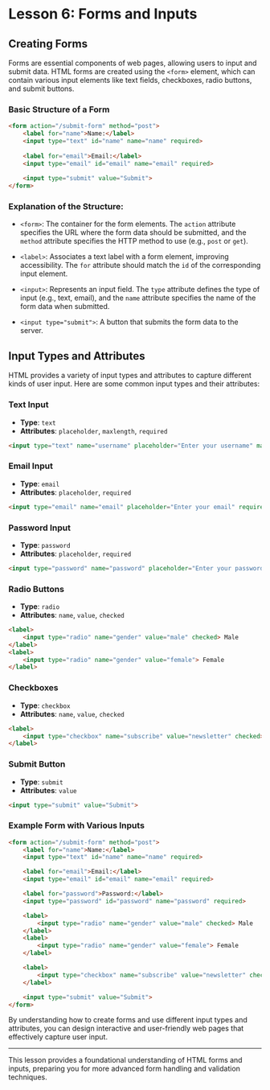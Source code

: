 # Lesson 6: Forms and Inputs

## Creating Forms

Forms are essential components of web pages, allowing users to input and submit data. HTML forms are created using the `<form>` element, which can contain various input elements like text fields, checkboxes, radio buttons, and submit buttons.

### Basic Structure of a Form

```html
<form action="/submit-form" method="post">
    <label for="name">Name:</label>
    <input type="text" id="name" name="name" required>
    
    <label for="email">Email:</label>
    <input type="email" id="email" name="email" required>
    
    <input type="submit" value="Submit">
</form>
```

### Explanation of the Structure:

- `<form>`: The container for the form elements. The `action` attribute specifies the URL where the form data should be submitted, and the `method` attribute specifies the HTTP method to use (e.g., `post` or `get`).

- `<label>`: Associates a text label with a form element, improving accessibility. The `for` attribute should match the `id` of the corresponding input element.

- `<input>`: Represents an input field. The `type` attribute defines the type of input (e.g., text, email), and the `name` attribute specifies the name of the form data when submitted.

- `<input type="submit">`: A button that submits the form data to the server.

## Input Types and Attributes

HTML provides a variety of input types and attributes to capture different kinds of user input. Here are some common input types and their attributes:

### Text Input

- **Type**: `text`
- **Attributes**: `placeholder`, `maxlength`, `required`

```html
<input type="text" name="username" placeholder="Enter your username" maxlength="20" required>
```

### Email Input

- **Type**: `email`
- **Attributes**: `placeholder`, `required`

```html
<input type="email" name="email" placeholder="Enter your email" required>
```

### Password Input

- **Type**: `password`
- **Attributes**: `placeholder`, `required`

```html
<input type="password" name="password" placeholder="Enter your password" required>
```

### Radio Buttons

- **Type**: `radio`
- **Attributes**: `name`, `value`, `checked`

```html
<label>
    <input type="radio" name="gender" value="male" checked> Male
</label>
<label>
    <input type="radio" name="gender" value="female"> Female
</label>
```

### Checkboxes

- **Type**: `checkbox`
- **Attributes**: `name`, `value`, `checked`

```html
<label>
    <input type="checkbox" name="subscribe" value="newsletter" checked> Subscribe to newsletter
</label>
```

### Submit Button

- **Type**: `submit`
- **Attributes**: `value`

```html
<input type="submit" value="Submit">
```

### Example Form with Various Inputs

```html
<form action="/submit-form" method="post">
    <label for="name">Name:</label>
    <input type="text" id="name" name="name" required>

    <label for="email">Email:</label>
    <input type="email" id="email" name="email" required>

    <label for="password">Password:</label>
    <input type="password" id="password" name="password" required>

    <label>
        <input type="radio" name="gender" value="male" checked> Male
    </label>
    <label>
        <input type="radio" name="gender" value="female"> Female
    </label>

    <label>
        <input type="checkbox" name="subscribe" value="newsletter" checked> Subscribe to newsletter
    </label>

    <input type="submit" value="Submit">
</form>
```

By understanding how to create forms and use different input types and attributes, you can design interactive and user-friendly web pages that effectively capture user input.

---

This lesson provides a foundational understanding of HTML forms and inputs, preparing you for more advanced form handling and validation techniques.